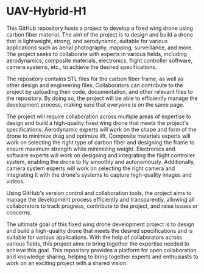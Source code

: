 # UAV-Hybrid-H1
This GitHub repository hosts a project to develop a fixed wing drone using carbon fiber material. The aim of the project is to design and build a drone that is lightweight, strong, and aerodynamic, suitable for various applications such as aerial photography, mapping, surveillance, and more. The project seeks to collaborate with experts in various fields, including aerodynamics, composite materials, electronics, flight controller software, camera systems, etc., to achieve the desired specifications.

The repository contains STL files for the carbon fiber frame, as well as other design and engineering files. Collaborators can contribute to the project by uploading their code, documentation, and other relevant files to the repository. By doing so, the project will be able to efficiently manage the development process, making sure that everyone is on the same page.

The project will require collaboration across multiple areas of expertise to design and build a high-quality fixed wing drone that meets the project's specifications. Aerodynamic experts will work on the shape and form of the drone to minimize drag and optimize lift. Composite materials experts will work on selecting the right type of carbon fiber and designing the frame to ensure maximum strength while minimizing weight. Electronics and software experts will work on designing and integrating the flight controller system, enabling the drone to fly smoothly and autonomously. Additionally, camera system experts will work on selecting the right camera and integrating it with the drone's systems to capture high-quality images and videos.

Using GitHub's version control and collaboration tools, the project aims to manage the development process efficiently and transparently, allowing all collaborators to track progress, contribute to the project, and raise issues or concerns.

The ultimate goal of this fixed wing drone development project is to design and build a high-quality drone that meets the desired specifications and is suitable for various applications. With the help of collaborators across various fields, this project aims to bring together the expertise needed to achieve this goal. This repository provides a platform for open collaboration and knowledge sharing, helping to bring together experts and enthusiasts to work on an exciting project with a shared vision.
